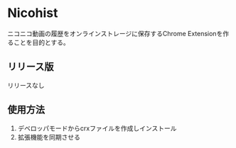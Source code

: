 # Nicohist
ニコニコ動画の履歴をオンラインストレージに保存するChrome Extensionを作ることを目的とする。

## リリース版
リリースなし

## 使用方法
1. デベロッパモードからcrxファイルを作成しインストール
2. 拡張機能を同期させる
